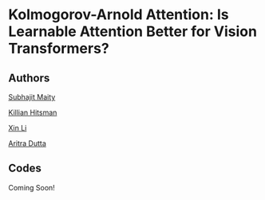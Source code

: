 # Kolmogorov-Arnold Attention: Is Learnable Attention Better for Vision Transformers?

## Authors
[Subhajit Maity](https://subhajitmaity.me)

[Killian Hitsman](https://github.com/KillianHitsman)

[Xin Li](https://sciences.ucf.edu/math/person/xin-li)

[Aritra Dutta](https://sciences.ucf.edu/math/person/aritra-dutta)

## Codes

Coming Soon!
